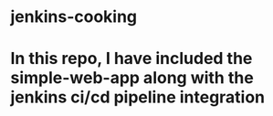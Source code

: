 # jenkins-cooking

# In this repo, I have included the simple-web-app along with the jenkins ci/cd pipeline integration
